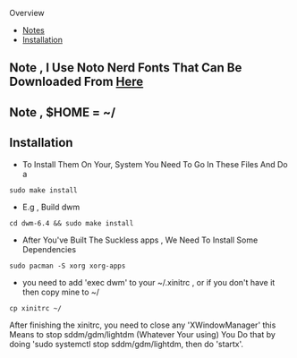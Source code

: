Overview
* [Notes](#Note)
* [Installation](#Installation)
## Note , I Use Noto Nerd Fonts That Can Be Downloaded From [Here](https://nerdfonts.com)
## Note , $HOME = ~/
## Installation
* To Install Them On Your, System You Need To Go In These Files And Do a

```
sudo make install
```

* E.g , Build dwm

```
cd dwm-6.4 && sudo make install
```

* After You've Built The Suckless apps , We Need To Install Some Dependencies

```
sudo pacman -S xorg xorg-apps
```

* you need to add 'exec dwm' to your ~/.xinitrc , or if you don't have it then copy mine to ~/

```
cp xinitrc ~/
```

After finishing the xinitrc, you need to close any 'XWindowManager' this Means to stop sddm/gdm/lightdm (Whatever Your using) You Do that by doing 'sudo systemctl stop sddm/gdm/lightdm, then do 'startx'.
